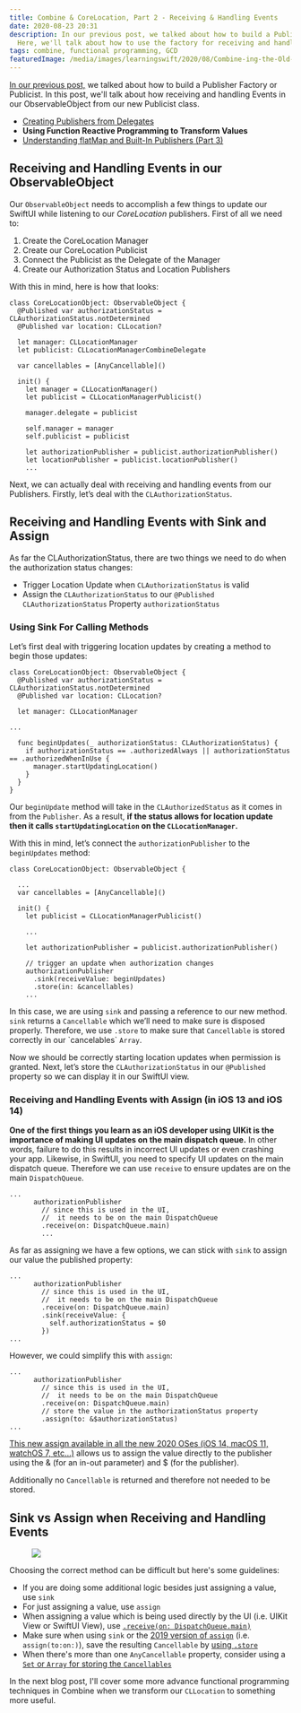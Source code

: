 ```yaml
---
title: Combine & CoreLocation, Part 2 - Receiving & Handling Events
date: 2020-08-23 20:31
description: In our previous post, we talked about how to build a Publisher Factory.
  Here, we'll talk about how to use the factory for receiving and handling events.
tags: combine, functional programming, GCD
featuredImage: /media/images/learningswift/2020/08/Combine-ing-the-Old-with-the-New.001.png
---
```

[In our previous
post,](https://learningswift.brightdigit.com/combine-corelocation-publishers-delegates/)
we talked about how to build a Publisher Factory or Publicist. In this
post, we'll talk about how receiving and handling Events in our
ObservableObject from our new Publicist class.

-   [Creating Publishers from
    Delegates](https://learningswift.brightdigit.com/combine-corelocation-publishers-delegates/)
-   **Using Function Reactive Programming to Transform Values**
-   [Understanding flatMap and Built-In Publishers
    (Part 3)](https://learningswift.brightdigit.com/combine-corelocation-swiftui-delegates/)

## Receiving and Handling Events in our ObservableObject

Our `ObservableObject` needs to accomplish a few things to update our
SwiftUI while listening to our *CoreLocation* publishers. First of all
we need to:

1.  Create the CoreLocation Manager
2.  Create our CoreLocation Publicist
3.  Connect the Publicist as the Delegate of the Manager
4.  Create our Authorization Status and Location Publishers

With this in mind, here is how that looks:

    class CoreLocationObject: ObservableObject {
      @Published var authorizationStatus = CLAuthorizationStatus.notDetermined
      @Published var location: CLLocation?

      let manager: CLLocationManager
      let publicist: CLLocationManagerCombineDelegate

      var cancellables = [AnyCancellable]()

      init() {
        let manager = CLLocationManager()
        let publicist = CLLocationManagerPublicist()

        manager.delegate = publicist

        self.manager = manager
        self.publicist = publicist

        let authorizationPublisher = publicist.authorizationPublisher()
        let locationPublisher = publicist.locationPublisher()
        ...

Next, we can actually deal with receiving and handling events from our
Publishers. Firstly, let’s deal with the `CLAuthorizationStatus`.

## Receiving and Handling Events with Sink and Assign

As far the CLAuthorizationStatus, there are two things we need to do
when the authorization status changes:

-   Trigger Location Update when `CLAuthorizationStatus` is valid
-   Assign the `CLAuthorizationStatus` to our
    `@Published CLAuthorizationStatus` Property `authorizationStatus`

### Using Sink For Calling Methods

Let’s first deal with triggering location updates by creating a method
to begin those updates:

    class CoreLocationObject: ObservableObject {
      @Published var authorizationStatus = CLAuthorizationStatus.notDetermined
      @Published var location: CLLocation?

      let manager: CLLocationManager

    ...

      func beginUpdates(_ authorizationStatus: CLAuthorizationStatus) {
        if authorizationStatus == .authorizedAlways || authorizationStatus == .authorizedWhenInUse {
          manager.startUpdatingLocation()
        }
      }
    }

Our `beginUpdate` method will take in the `CLAuthorizedStatus` as it
comes in from the `Publisher`. As a result, **if the status allows for
location update then it calls `startUpdatingLocation` on the
`CLLocationManager`.**

With this in mind, let’s connect the `authorizationPublisher` to the
`beginUpdates` method:

    class CoreLocationObject: ObservableObject {

      ...
      var cancellables = [AnyCancellable]()

      init() {
        let publicist = CLLocationManagerPublicist()
       
        ...
        
        let authorizationPublisher = publicist.authorizationPublisher()

        // trigger an update when authorization changes
        authorizationPublisher
          .sink(receiveValue: beginUpdates)
          .store(in: &cancellables)
        ...

In this case, we are using `sink` and passing a reference to our new
method. `sink` returns a `Cancellable` which we’ll need to make sure is
disposed properly. Therefore, we use `.store` to make sure that
`Cancellable` is stored correctly in our \`cancelables\` `Array`.

Now we should be correctly starting location updates when permission is
granted. Next, let’s store the `CLAuthorizationStatus` in our
`@Published` property so we can display it in our SwiftUI view.

### Receiving and Handling Events with Assign (in iOS 13 and iOS 14)

**One of the first things you learn as an iOS developer using UIKit is
the importance of making UI updates on the main dispatch queue.** In
other words, failure to do this results in incorrect UI updates or even
crashing your app. Likewise, in SwiftUI, you need to specify UI updates
on the main dispatch queue. Therefore we can use `receive` to ensure
updates are on the main `DispatchQueue`.

    ...
          authorizationPublisher
            // since this is used in the UI,
            //  it needs to be on the main DispatchQueue
            .receive(on: DispatchQueue.main)
            ...

As far as assigning we have a few options, we can stick with `sink` to
assign our value the published property:

    ...
          authorizationPublisher
            // since this is used in the UI,
            //  it needs to be on the main DispatchQueue
            .receive(on: DispatchQueue.main)
            .sink(receiveValue: {
              self.authorizationStatus = $0
            })
    ...

However, we could simplify this with `assign`:

    ...
          authorizationPublisher
            // since this is used in the UI,
            //  it needs to be on the main DispatchQueue
            .receive(on: DispatchQueue.main)
            // store the value in the authorizationStatus property
            .assign(to: &$authorizationStatus)
    ...

[This new assign available in all the new 2020 OSes (iOS 14, macOS 11,
watchOS 7,
etc…)](https://developer.apple.com/documentation/combine/publisher/assign(to:))
allows us to assign the value directly to the publisher using the & (for
an in-out parameter) and $ (for the publisher).

Additionally no `Cancellable` is returned and therefore not needed to be
stored.

## Sink vs Assign when Receiving and Handling Events

<figure>
<img src="https://learningswift.brightdigit.com/wp-content/uploads/sites/2/2020/08/Combine-ing-the-Old-with-the-New.001-1024x204.png" class="wp-image-1062" />
</figure>

Choosing the correct method can be difficult but here's some guidelines:

-   If you are doing some additional logic besides just assigning a
    value, use `sink`
-   For just assigning a value, use `assign`
-   When assigning a value which is being used directly by the UI (i.e.
    UIKit View or SwiftUI View), use
    [`.receive(on: DispatchQueue.main)`](https://developer.apple.com/documentation/combine/publisher/receive(on:options:))
-   Make sure when using `sink` or the [2019 version of
    `assign`](https://developer.apple.com/documentation/combine/publisher/assign(to:on:))
    (i.e. `assign(to:on:)`), save the resulting `Cancellable` by [using
    `.store`](https://developer.apple.com/documentation/combine/anycancellable/store(in:)-6cr9i)
-   When there's more than one `AnyCancellable` property, consider using
    a [`Set` or `Array` for storing the
    `Cancellables`](https://developer.apple.com/documentation/combine/anycancellable/store(in:)-3hyxs)

In the next blog post, I'll cover some more advance functional
programming techniques in Combine when we transform our `CLLocation` to
something more useful.
